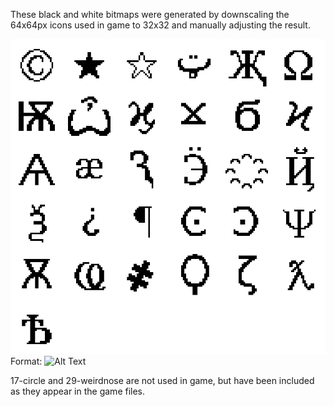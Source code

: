 These black and white bitmaps were generated by downscaling the 64x64px icons used in game to 32x32 and manually adjusting the result.

![PREVIEW](PREVIEW.png)
Format: ![Alt Text](url)

17-circle and 29-weirdnose are not used in game, but have been included as they appear in the game files.
